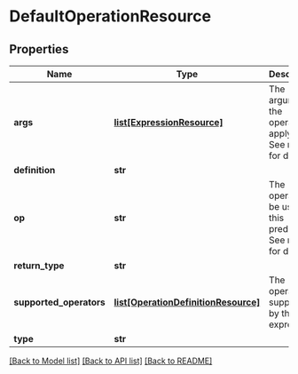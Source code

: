 # DefaultOperationResource

## Properties
Name | Type | Description | Notes
------------ | ------------- | ------------- | -------------
**args** | [**list[ExpressionResource]**](ExpressionResource.md) | The arguments the operator apply to. See notes for details. | 
**definition** | **str** |  | [optional] 
**op** | **str** | The operator to be used in this predicate. See notes for details. | 
**return_type** | **str** |  | [optional] 
**supported_operators** | [**list[OperationDefinitionResource]**](OperationDefinitionResource.md) | The operators supported by this expression | [optional] 
**type** | **str** |  | [optional] 

[[Back to Model list]](../README.md#documentation-for-models) [[Back to API list]](../README.md#documentation-for-api-endpoints) [[Back to README]](../README.md)


